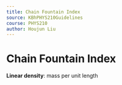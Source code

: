 ```yaml
---
title: Chain Fountain Index
source: KBhPHYS210Guidelines
course: PHYS210
author: Houjun Liu
---
```


# Chain Fountain Index
**Linear density**: mass per unit length

